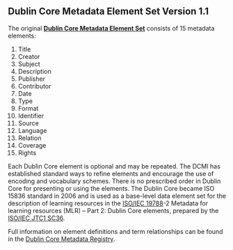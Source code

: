 Dublin Core Metadata Element Set Version 1.1
--------------------------------------------

The original [__Dublin Core Metadata Element Set__][4] consists of 15 metadata elements:

1. Title
2. Creator
3. Subject
4. Description
5. Publisher
6. Contributor
7. Date
8. Type
9. Format
10. Identifier
11. Source
12. Language
13. Relation
14. Coverage
15. Rights

Each Dublin Core element is optional and may be repeated. The DCMI has
established standard ways to refine elements and encourage the use of encoding
and vocabulary schemes. There is no prescribed order in Dublin Core for
presenting or using the elements. The Dublin Core became ISO 15836 standard in
2006 and is used as a base-level data element set for the description of
learning resources in the [ISO/IEC 19788][1]-2 Metadata for learning resources (MLR)
– Part 2: Dublin Core elements, prepared by the [ISO/IEC JTC1 SC36][2].

Full information on element definitions and term relationships can be found in
the [Dublin Core Metadata Registry][15].




[1]: https://en.wikipedia.org/wiki/ISO/IEC_19788
[2]: https://en.wikipedia.org/wiki/ISO/IEC_JTC1/SC36
[4]: http://dublincore.org/documents/dces/
[15]: http://dcmi.kc.tsukuba.ac.jp/dcregistry/

